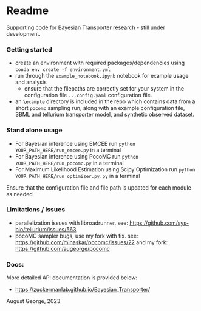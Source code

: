 # Readme

Supporting code for Bayesian Transporter research - still under development. 


### Getting started
- create an environment with required packages/dependencies using `conda env create -f environment.yml` 
- run through the `example_notebook.ipynb` notebook for example usage and analysis
    - ensure that the filepaths are correctly set for your system in the configuration file `...config.yaml` configuration file.
- an `\example` directory is included in the repo which contains data from a short `pocomc` sampling run, along with an example configuration file, SBML and tellurium transporter model, and synthetic observed dataset.


### Stand alone usage
- For Bayesian inference using EMCEE run `python YOUR_PATH_HERE/run_emcee.py` in a terminal
- For Bayesian inference using PocoMC run `python YOUR_PATH_HERE/run_pocomc.py` in a terminal
- For Maximum Likelihood Estimation using Scipy Optimization run `python YOUR_PATH_HERE/run_optimizer.py.py` in a terminal

Ensure that the configuration file and file path is updated for each module as needed


### Limitations / issues
- parallelization issues with libroadrunner. see: https://github.com/sys-bio/tellurium/issues/563 
- pocoMC sampler bugs, use my fork with fix. see: https://github.com/minaskar/pocomc/issues/22 and my fork: https://github.com/augeorge/pocomc 

### Docs:
More detailed API documentation is provided below:
- https://zuckermanlab.github.io/Bayesian_Transporter/ 

August George, 2023
